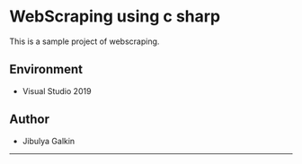 # WebScraping using c sharp

This is a sample project of webscraping.

## Environment
* Visual Studio 2019

## Author 
* Jibulya Galkin

------------------------------
